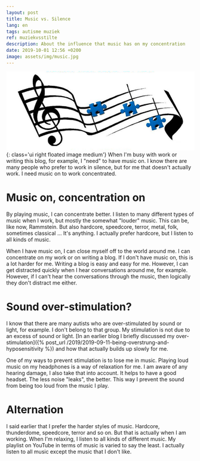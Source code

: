 ```yaml
---
layout: post
title: Music vs. Silence
lang: en
tags: autisme muziek
ref: muziekvsstilte
description: About the influence that music has on my concentration
date: 2019-10-01 12:56 +0200
image: assets/img/music.jpg
---
```

![Muziek noten](/assets/img/music.jpg){: class='ui right floated image medium'}
When I'm busy with work or writing this blog, for example, I "need" to have music on. I know there are many people who prefer to work in silence, but for me that doesn't actually work. I need music on to work concentrated.

# Music on, concentration on

By playing music, I can concentrate better. I listen to many different types of music when I work, but mostly the somewhat "louder" music. This can be, like now, Rammstein. But also hardcore, speedcore, terror, metal, folk, sometimes classical ... It's anything. I actually prefer hardcore, but I listen to all kinds of music.

When I have music on, I can close myself off to the world around me. I can concentrate on my work or on writing a blog. If I don't have music on, this is a lot harder for me. Writing a blog is easy and easy for me. However, I can get distracted quickly when I hear conversations around me, for example. However, if I can't hear the conversations through the music, then logically they don't distract me either.

# Sound over-stimulation?

I know that there are many autists who are over-stimulated by sound or light, for example. I don't belong to that group. My stimulation is not due to an excess of sound or light. [In an earlier blog I briefly discussed my over-stimulation]({% post_url /2019/2019-09-11-being-overstrung-and-hyposensitivity %}) and how that actually builds up slowly for me.

One of my ways to prevent stimulation is to lose me in music. Playing loud music on my headphones is a way of relaxation for me. I am aware of any hearing damage, I also take that into account. It helps to have a good headset. The less noise "leaks", the better. This way I prevent the sound from being too loud from the music I play.

# Alternation

I said earlier that I prefer the harder styles of music. Hardcore, thunderdome, speedcore, terror and so on. But that is actually when I am working. When I'm relaxing, I listen to all kinds of different music. My playlist on YouTube in terms of music is varied to say the least. I actually listen to all music except the music that I don't like.